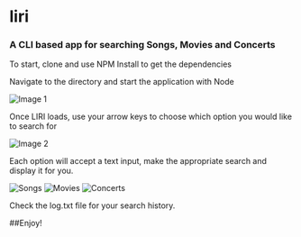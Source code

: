 # liri
### A CLI based app for searching Songs, Movies and Concerts
To start, clone and use NPM Install to get the dependencies

Navigate to the directory and start the application with Node

![Image 1](https://github.com/agunforhire/liri/tree/master/Images/1.png)

Once LIRI loads, use your arrow keys to choose which option you would like to search for

![Image 2](https://github.com/agunforhire/liri/tree/master/Images/2.png)

Each option will accept a text input, make the appropriate search and display it for you.

![Songs](https://github.com/agunforhire/liri/tree/master/Images/3-Spotify.png)
![Movies](https://github.com/agunforhire/liri/tree/master/Images/4%20-%20Movies.png)
![Concerts](https://github.com/agunforhire/liri/tree/master/Images/5%20-%20Concert.png)

Check the log.txt file for your search history.

##Enjoy!
